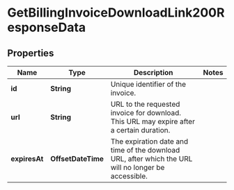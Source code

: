 

# GetBillingInvoiceDownloadLink200ResponseData


## Properties

| Name | Type | Description | Notes |
|------------ | ------------- | ------------- | -------------|
|**id** | **String** | Unique identifier of the invoice. |  |
|**url** | **String** | URL to the requested invoice for download. This URL may expire after a certain duration. |  |
|**expiresAt** | **OffsetDateTime** | The expiration date and time of the download URL, after which the URL will no longer be accessible. |  |



